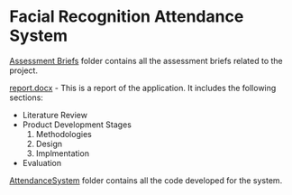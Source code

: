 # Facial Recognition Attendance System

[Assessment Briefs](/AssessmentBriefs) folder contains all the assessment briefs related to the project.

[report.docx](/report.docx) - This is a report of the application. It includes the following sections:
  - Literature Review
  - Product Development Stages
    1. Methodologies
    2. Design
    3. Implmentation
  - Evaluation

[AttendanceSystem](/AttendanceSystem) folder contains all the code developed for the system.
